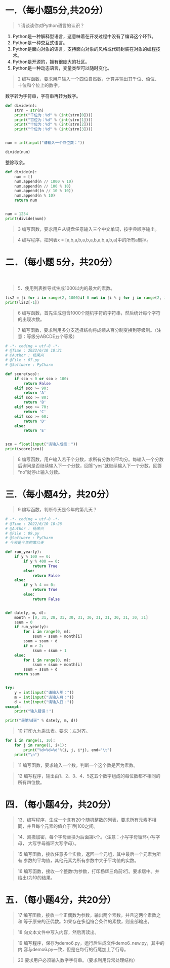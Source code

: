 # 一.（每小题5分,共20分）

> 1 请谈谈你对Python语言的认识？

1. Python是一种解释型语言，这意味着在开发过程中没有了编译这个环节。
2. Python是一种交互式语言。
3. Python是面向对象的语言，支持面向对象的风格或代码封装在对象的编程技术。
4. Python是开源的，拥有很庞大的社区。
5. Python是一种动态语言，变量类型可以随时变化。

> 2 编写函数，要求用户输入一个四位自然数，计算并输出其千位、佰位、 十位和个位上的数字。  

数字转为字符串，字符串再转为数字。

```python
def divide(n):
    strn = str(n)
    print("千位为：%d" % (int(strn[0])))
    print("百位为：%d" % (int(strn[1])))
    print("十位为：%d" % (int(strn[2])))
    print("个位为：%d" % (int(strn[3])))


num = int(input("请输入一个四位数："))

divide(num)
```

整除取余。

```python
def divide(n):
    num = []
    num.append(n // 1000 % 10)
    num.append(n // 100 % 10)
    num.append((n // 10 % 10))
    num.append(n % 10)
    return num


num = 1234
print(divide(num))
```

> 3 编写函数，要求用户从键盘任意输入三个中文单词，按字典顺序输出。  

> 4 编写程序，把列表x = [a,b,a,b,a,b,a,b,a,b,a,b,a]中的所有a删掉。  


# 二．（每小题 5分，共20分）
　　　
> 5．使用列表推导式生成1000以内的最大的素数。  

```python
lis2 = [i for i in range(2, 1000)if 0 not in [i % j for j in range(2, int(i**0.5)+1)]]
print(lis2[-1])
```

> 6 编写函数，首先生成包含1000个随机字符的字符串，然后统计每个字符的出现次数。  


> 7 编写函数，要求利用多分支选择结构将成绩从百分制变换到等级制。（注意：等级分ABCDE五个等级）  

```python
# -*- coding = utf-8 -*-
# @Time : 2022/6/10 10:21
# @Author : 杨荣兴
# @File : 07.py
# @Software : PyCharm

def score(sco):
    if sco < 0 or sco > 100:
        return False
    elif sco >= 90:
        return 'A'
    elif sco >= 80:
        return 'B'
    elif sco >= 70:
        return 'C'
    elif sco >= 60:
        return 'D'
    else:
        return 'E'


sco = float(input("请输入成绩："))
print(score(sco))

```

>8 编写函数，用户输入若干个分数，求所有分数的平均分。每输入一个分数
后询问是否继续输入下一个分数，回答“yes”就继续输入下一个分数，回答
“no”就停止输入分数。


# 三.（每小题4分，共20分）                

> 9.编写函数，判断今天是今年的第几天？

```python
# -*- coding = utf-8 -*-
# @Time : 2022/6/10 10:26
# @Author : 杨荣兴
# @File : 09.py
# @Software : PyCharm
# 今天是今年的第几天

def run_year(y):
    if y % 100 == 0:
        if y % 400 == 0:
            return True
        else:
            return False
    else:
        if y % 4 == 0:
            return True
        else:
            return False


def date(y, m, d):
    month = [0, 31, 28, 31, 30, 31, 30, 31, 31, 30, 31, 30, 31]
    ssum = 0
    if run_year(y):
        for i in range(0, m):
            ssum = ssum + month[i]
        ssum = ssum + d
        if m > 2:
            ssum = ssum + 1
    else:
        for i in range(0, m):
            ssum = ssum + month[i]
        ssum = ssum + d
    return ssum


try:
    y = int(input("请输入年："))
    m = int(input("请输入月："))
    d = int(input("请输入日："))
except:
    print("输入错误！")

print("是第%d天" % date(y, m, d))

```

> 10 打印九九乘法表。要求：左对齐。

```python
for i in range(1, 10):
    for j in range(1, i+1):
        print("%d×%d=%d"%(i, j, i*j), end="\t")
    print("\n")
```

> 11 编写函数，要求输入一个数，判断一个这个数是否为素数。

> 12 编写程序，输出由1、2、3、4、5这五个数字组成的每位数都不相同的所有四位数。

# 四．（每小题4分，共20分）

> 13．编写程序，生成一个含有20个随机整数的列表，要求所有元素不相同，并且每个元素的值介于1到100之间。

> 14．凯撒加密，每个字母替换为后面第k个。（注意：小写字母循环小写字母，
大写字母循环大写字母）。

> 15 编写函数，接收任意多个实数，返回一个元组，其中最后一个元素为所有
参数的平均值，其他元素为所有参数中大于平均值的实数。


> 16 编写函数，接收一个整数t为参数，打印杨辉三角前t行。要求居中。并
给出t为10的结果。
         

# 五．（每小题4分，共20分）
           
> 17 编写函数，接收一个正偶数为参数，输出两个素数，并且这两个素数之和
等于原来的正偶数。如果存在多组符合条件的素数，则全部输出。

> 18 向文本文件中写入内容，然后再读出。

> 19 编写程序，保存为demo6.py，运行后生成文件demo6_new.py，其中的内
容与demo6.py一致，但是在每行的行尾加上了行号。

> 20 要求用户必须输入数字字符串。（要求利用异常处理结构）
